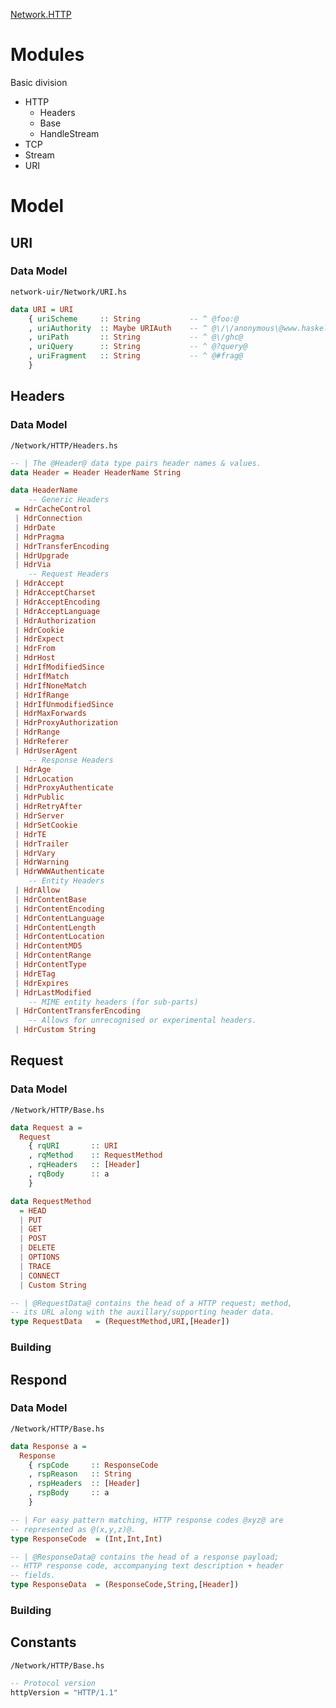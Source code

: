 [Network.HTTP](http://hackage.haskell.org/package/HTTP)

# Modules

Basic division
- HTTP
  - Headers
  - Base
  - HandleStream
- TCP
- Stream
- URI

# Model

## URI

### Data Model

`network-uir/Network/URI.hs`
``` haskell
data URI = URI
    { uriScheme     :: String           -- ^ @foo:@
    , uriAuthority  :: Maybe URIAuth    -- ^ @\/\/anonymous\@www.haskell.org:42@
    , uriPath       :: String           -- ^ @\/ghc@
    , uriQuery      :: String           -- ^ @?query@
    , uriFragment   :: String           -- ^ @#frag@
    } 
```

## Headers

### Data Model

`/Network/HTTP/Headers.hs`
``` haskell
-- | The @Header@ data type pairs header names & values.
data Header = Header HeaderName String

data HeaderName 
    -- Generic Headers
 = HdrCacheControl
 | HdrConnection
 | HdrDate
 | HdrPragma
 | HdrTransferEncoding
 | HdrUpgrade
 | HdrVia
    -- Request Headers
 | HdrAccept
 | HdrAcceptCharset
 | HdrAcceptEncoding
 | HdrAcceptLanguage
 | HdrAuthorization
 | HdrCookie
 | HdrExpect
 | HdrFrom
 | HdrHost
 | HdrIfModifiedSince
 | HdrIfMatch
 | HdrIfNoneMatch
 | HdrIfRange
 | HdrIfUnmodifiedSince
 | HdrMaxForwards
 | HdrProxyAuthorization
 | HdrRange
 | HdrReferer
 | HdrUserAgent
    -- Response Headers
 | HdrAge
 | HdrLocation
 | HdrProxyAuthenticate
 | HdrPublic
 | HdrRetryAfter
 | HdrServer
 | HdrSetCookie
 | HdrTE
 | HdrTrailer
 | HdrVary
 | HdrWarning
 | HdrWWWAuthenticate
    -- Entity Headers
 | HdrAllow
 | HdrContentBase
 | HdrContentEncoding
 | HdrContentLanguage
 | HdrContentLength
 | HdrContentLocation
 | HdrContentMD5
 | HdrContentRange
 | HdrContentType
 | HdrETag
 | HdrExpires
 | HdrLastModified
    -- MIME entity headers (for sub-parts)
 | HdrContentTransferEncoding
    -- Allows for unrecognised or experimental headers.
 | HdrCustom String
```

## Request

### Data Model
`/Network/HTTP/Base.hs`
```haskell
data Request a =
  Request 
    { rqURI       :: URI
    , rqMethod    :: RequestMethod
    , rqHeaders   :: [Header]
    , rqBody      :: a
    }

data RequestMethod 
  = HEAD 
  | PUT 
  | GET 
  | POST 
  | DELETE 
  | OPTIONS 
  | TRACE 
  | CONNECT 
  | Custom String

-- | @RequestData@ contains the head of a HTTP request; method,
-- its URL along with the auxillary/supporting header data.
type RequestData   = (RequestMethod,URI,[Header])
```

### Building

## Respond

### Data Model

`/Network/HTTP/Base.hs`
``` haskell
data Response a =
  Response 
    { rspCode     :: ResponseCode
    , rspReason   :: String
    , rspHeaders  :: [Header]
    , rspBody     :: a
    }

-- | For easy pattern matching, HTTP response codes @xyz@ are
-- represented as @(x,y,z)@.
type ResponseCode  = (Int,Int,Int)

-- | @ResponseData@ contains the head of a response payload;
-- HTTP response code, accompanying text description + header
-- fields.
type ResponseData  = (ResponseCode,String,[Header])
```

### Building

## Constants

`/Network/HTTP/Base.hs`
``` haskell
-- Protocol version
httpVersion = "HTTP/1.1"
```
